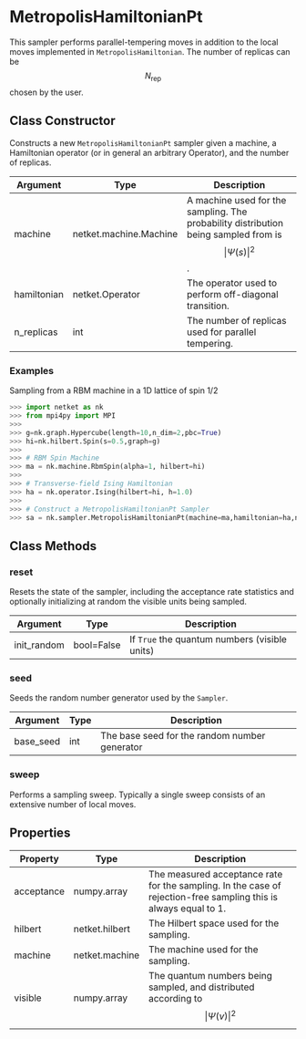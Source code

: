 # MetropolisHamiltonianPt
This sampler performs parallel-tempering moves in addition to the local moves implemented in `MetropolisHamiltonian`. The number of replicas can be $$ N_{\mathrm{rep}} $$ chosen by the user.

## Class Constructor
Constructs a new ``MetropolisHamiltonianPt`` sampler given a machine,
a Hamiltonian operator (or in general an arbitrary Operator), and the
number of replicas.

| Argument  |         Type         |                                            Description                                             |
|-----------|----------------------|----------------------------------------------------------------------------------------------------|
|machine    |netket.machine.Machine|A machine used for the sampling. The probability distribution being sampled from is $$\|\Psi(s)\|^2$$.|
|hamiltonian|netket.Operator       |The operator used to perform off-diagonal transition.                                               |
|n_replicas |int                   |The number of replicas used for parallel tempering.                                                 |


### Examples
Sampling from a RBM machine in a 1D lattice of spin 1/2

```python
>>> import netket as nk
>>> from mpi4py import MPI
>>>
>>> g=nk.graph.Hypercube(length=10,n_dim=2,pbc=True)
>>> hi=nk.hilbert.Spin(s=0.5,graph=g)
>>>
>>> # RBM Spin Machine
>>> ma = nk.machine.RbmSpin(alpha=1, hilbert=hi)
>>>
>>> # Transverse-field Ising Hamiltonian
>>> ha = nk.operator.Ising(hilbert=hi, h=1.0)
>>>
>>> # Construct a MetropolisHamiltonianPt Sampler
>>> sa = nk.sampler.MetropolisHamiltonianPt(machine=ma,hamiltonian=ha,n_replicas=10)

```



## Class Methods 
### reset
Resets the state of the sampler, including the acceptance rate statistics
and optionally initializing at random the visible units being sampled.

| Argument  |   Type   |                  Description                  |
|-----------|----------|-----------------------------------------------|
|init_random|bool=False|If ``True`` the quantum numbers (visible units)|


### seed
Seeds the random number generator used by the ``Sampler``.

|Argument |Type|                 Description                 |
|---------|----|---------------------------------------------|
|base_seed|int |The base seed for the random number generator|


### sweep
Performs a sampling sweep. Typically a single sweep
consists of an extensive number of local moves.



## Properties

| Property |               Type               |                                                        Description                                                        |
|----------|----------------------------------|---------------------------------------------------------------------------------------------------------------------------|
|acceptance|         numpy.array              | The measured acceptance rate for the sampling.         In the case of rejection-free sampling this is always equal to 1.  |
|hilbert   |         netket.hilbert           | The Hilbert space used for the sampling.                                                                                  |
|machine   |         netket.machine           | The machine used for the sampling.                                                                                        |
|visible   |                       numpy.array| The quantum numbers being sampled,                        and distributed according to $$\|\Psi(v)\|^2$$                    |

